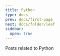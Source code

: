 ```yaml
---
title: Python
type: docs
prev: docs/first-page
next: docs/folder/leaf
sidebar:
  open: true
---
```


Posts related to Python
